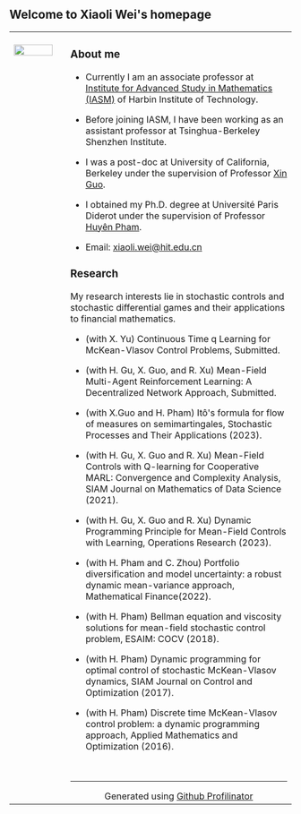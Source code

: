 ## Welcome to Xiaoli Wei's homepage

<table><tr><td valign="top" width="20%"><br />


  

<img src="https://github.com/Xiaoli-Wei/math/blob/main/EmbeddedImage.jpg?raw=true" align="left" style="width: 90%" />  
  

</td><td valign="top" width="80%">

### About me  
- Currently I am an associate professor at [Institute for Advanced Study in Mathematics (IASM)](http://im.hit.edu.cn/en/) of Harbin Institute of Technology.<br /> 


- Before joining IASM, I have been working as an assistant professor at Tsinghua-Berkeley Shenzhen Institute.<br />

- I was a post-doc at University of California, Berkeley under the supervision of Professor [Xin Guo](https://xinguo.ieor.berkeley.edu/). <br />

- I obtained my Ph.D. degree at Université Paris Diderot under the supervision of Professor [Huyên Pham](https://sites.google.com/site/phamxuanhuyen/).<br /> 

- Email: xiaoli.wei@hit.edu.cn<br /> 
  
















### Research <br> 
My research interests lie in stochastic controls and stochastic differential games and their applications to financial mathematics. <br />
  
- (with X. Yu) Continuous Time q Learning for McKean-Vlasov Control Problems, Submitted. <br />

- (with H. Gu, X. Guo, and R. Xu) Mean-Field Multi-Agent Reinforcement Learning: A Decentralized Network Approach, Submitted.  <br />
  

- (with X.Guo and H. Pham) Itô's formula for flow of measures on semimartingales, Stochastic Processes and Their Applications (2023).  <br />
  

- (with H. Gu, X. Guo and R. Xu) Mean-Field Controls with Q-learning for Cooperative MARL: Convergence and Complexity Analysis,  SIAM Journal on Mathematics of Data Science (2021).  <br />
  

- (with H. Gu, X. Guo and R. Xu) Dynamic Programming Principle for Mean-Field Controls with Learning, Operations Research (2023).  <br />
  

- (with H. Pham and C. Zhou) Portfolio diversification and model uncertainty: a robust dynamic mean-variance approach,  Mathematical Finance(2022).  <br />
  

- (with H. Pham) Bellman equation and viscosity solutions for mean-field stochastic control problem, ESAIM: COCV (2018).  <br />
  

- (with H. Pham) Dynamic programming for optimal control of stochastic McKean-Vlasov dynamics, SIAM Journal on Control and Optimization (2017).  <br />
  

- (with H. Pham) Discrete time McKean-Vlasov control problem: a dynamic programming approach, Applied Mathematics and Optimization (2016).  <br />

<br />

----
<div align="center">Generated using <a href="https://profilinator.rishav.dev/" target="_blank">Github Profilinator</a></div>
